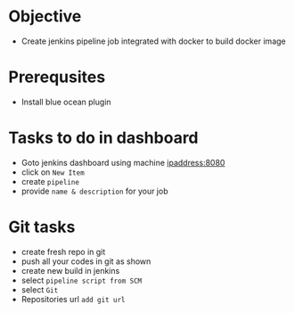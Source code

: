 # Objective
- Create jenkins pipeline job integrated with docker to build docker image

# Prerequsites
- Install blue ocean plugin

# Tasks to do in dashboard
- Goto jenkins dashboard using machine <ipaddress:8080>
- click on `New Item`
- create `pipeline`
- provide `name & description` for your job


# Git tasks
- create fresh repo in git
- push all your codes in git as shown
- create new build in jenkins
- select `pipeline script from SCM`
- select `Git`
- Repositories url `add git url`
